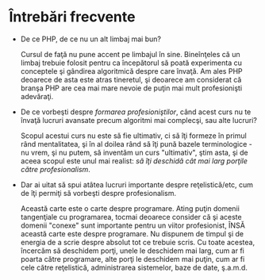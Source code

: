 Întrebări frecvente
===================

*	De ce PHP, de ce nu un alt limbaj mai bun?
	
	Cursul de faţă nu pune accent pe limbajul în sine.
	Bineînţeles că un limbaj trebuie folosit pentru ca
	începătorul să poată experimenta cu conceptele şi
	gândirea algoritmică despre care învaţă. Am ales PHP
	deoarece de asta este atras tineretul, şi deoarece
	am considerat că branşa PHP are cea mai mare nevoie
	de puţin mai mult profesionişti adevăraţi.

*	De ce vorbeşti despre *formarea profesioniştilor*, când
	acest curs nu te învaţă lucruri avansate precum algoritmi
	mai complecşi, sau alte lucruri?
	
	Scopul acestui curs nu este să fie ultimativ, ci să
	îţi formeze în primul rând mentalitatea, şi în al doilea
	rând să îţi pună bazele terminologice - nu vrem, şi nu
	putem, să inventăm un curs "ultimativ", ştim asta, şi
	de aceea scopul este unul mai realist: *să îţi deschidă
	cât mai larg porţile către profesionalism*.

*	Dar ai uitat să spui atâtea lucruri importante despre reţelistică/etc,
	cum de îţi permiţi să vorbeşti despre profesionalism.

	Această carte este o carte despre programare. Ating puţin domenii
	tangenţiale cu programarea, tocmai deoarece consider că şi aceste
	domenii "conexe" sunt importante pentru un viitor profesionist,
	ÎNSĂ această carte este despre programare. Nu dispunem de timpul
	şi de energia de a scrie despre absolut tot ce trebuie scris.
	Cu toate acestea, încercăm să deschidem porţi, unele le deschidem
	mai larg, cum ar fi poarta către programare, alte porţi le
	deschidem mai puţin, cum ar fi cele către reţelistică, administrarea
	sistemelor, baze de date, ş.a.m.d.
